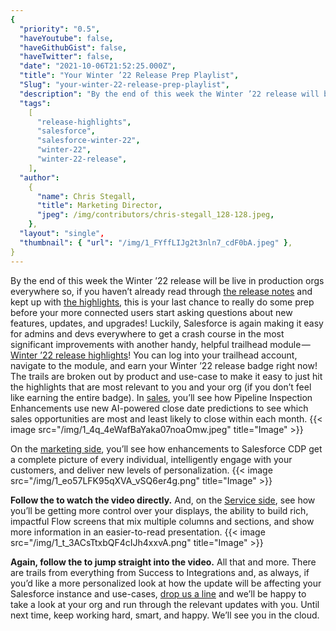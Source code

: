 ```yaml
---
{
  "priority": "0.5",
  "haveYoutube": false,
  "haveGithubGist": false,
  "haveTwitter": false,
  "date": "2021-10-06T21:52:25.000Z",
  "title": "Your Winter ’22 Release Prep Playlist",
  "Slug": "your-winter-22-release-prep-playlist",
  "description": "By the end of this week the Winter ’22 release will be live in production orgs everywhere so, if you haven’t already read through the release notes and kept up with the highlights, this is your last chance to really do some prep before your more connected users start asking questions about new features, updates, and upgrades!",
  "tags":
    [
      "release-highlights",
      "salesforce",
      "salesforce-winter-22",
      "winter-22",
      "winter-22-release",
    ],
  "author":
    {
      "name": Chris Stegall,
      "title": Marketing Director,
      "jpeg": /img/contributors/chris-stegall_128-128.jpeg,
    },
  "layout": "single",
  "thumbnail": { "url": "/img/1_FYffLIJg2t3nln7_cdF0bA.jpeg" },
}
---
```


By the end of this week the Winter ’22 release will be live in production orgs everywhere so, if you haven’t already read through [the release notes](https://help.salesforce.com/s/articleView?id=release-notes.salesforce_release_notes.htm&type=5&release=234) and kept up with [the highlights](https://medium.com/creme-de-la-crm/tagged/winter-22-release), this is your last chance to really do some prep before your more connected users start asking questions about new features, updates, and upgrades!
Luckily, Salesforce is again making it easy for admins and devs everywhere to get a crash course in the most significant improvements with another handy, helpful trailhead module — [Winter ’22 release highlights](https://trailhead.salesforce.com/en/content/learn/modules/winter-22-release-highlights)!
You can log into your trailhead account, navigate to the module, and earn your Winter ’22 release badge right now!
The trails are broken out by product and use-case to make it easy to just hit the highlights that are most relevant to you and your org (if you don’t feel like earning the entire badge).
In [sales](https://trailhead.salesforce.com/en/content/learn/modules/winter-22-release-highlights/whats-new-sales-winter-22), you’ll see how Pipeline Inspection Enhancements use new AI-powered close date predictions to see which sales opportunities are most and least likely to close within each month.
{{< image src="/img/1_4q_4eWafBaYaka07noaOmw.jpeg" title="Image" >}}

On the [marketing side](https://trailhead.salesforce.com/en/content/learn/modules/winter-22-release-highlights/whats-new-marketing-loyalty-management-winter-22), you’ll see how enhancements to Salesforce CDP get a complete picture of every individual, intelligently engage with your customers, and deliver new levels of personalization.
{{< image src="/img/1_eo57LFK95qXVA_vSQ6er4g.png" title="Image" >}}

**Follow the **[](https://play.vidyard.com/kLo5EYeVL6KtDBKy5qRo2b?)** to watch the video directly.**
And, on the [Service side](https://trailhead.salesforce.com/en/content/learn/modules/winter-22-release-highlights/whats-new-platform-apps-winter-22), see how you’ll be getting more control over your displays, the ability to build rich, impactful Flow screens that mix multiple columns and sections, and show more information in an easier-to-read presentation.
{{< image src="/img/1_t_3ACsTtxbQF4cIJh4xxvA.png" title="Image" >}}

**Again, follow the **[](https://play.vidyard.com/oz3e922Symg22D3MyBkBsK?)** to jump straight into the video.**
All that and more. There are trails from everything from Success to Integrations and, as always, if you’d like a more personalized look at how the update will be affecting your Salesforce instance and use-cases, [drop us a line](https://appexchange.salesforce.com/appxConsultingListingDetail?listingId=a0N30000001gF9jEAE) and we’ll be happy to take a look at your org and run through the relevant updates with you.
Until next time, keep working hard, smart, and happy. We’ll see you in the cloud.
